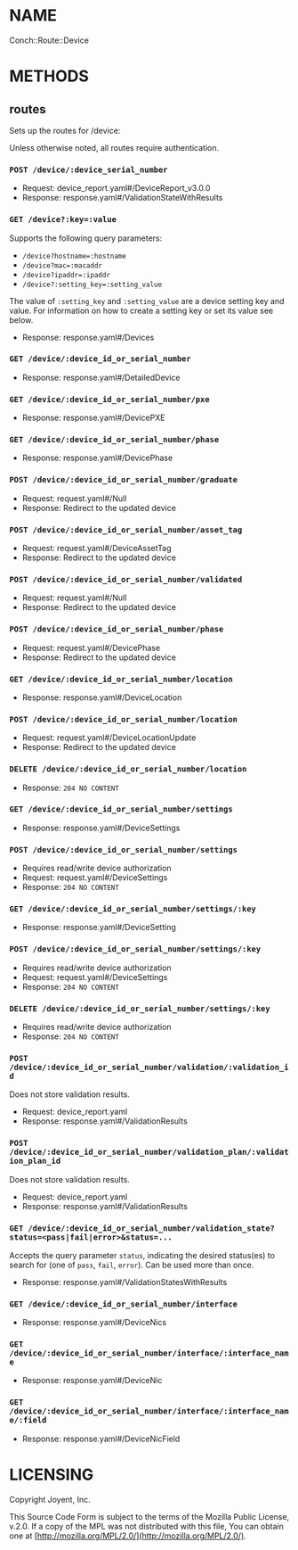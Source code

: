 # NAME

Conch::Route::Device

# METHODS

## routes

Sets up the routes for /device:

Unless otherwise noted, all routes require authentication.

### `POST /device/:device_serial_number`

- Request: device\_report.yaml#/DeviceReport\_v3.0.0
- Response: response.yaml#/ValidationStateWithResults

### `GET /device?:key=:value`

Supports the following query parameters:

- `/device?hostname=:hostname`
- `/device?mac=:macaddr`
- `/device?ipaddr=:ipaddr`
- `/device?:setting_key=:setting_value`

The value of `:setting_key` and `:setting_value` are a device setting key and
value. For information on how to create a setting key or set its value see
below.

- Response: response.yaml#/Devices

### `GET /device/:device_id_or_serial_number`

- Response: response.yaml#/DetailedDevice

### `GET /device/:device_id_or_serial_number/pxe`

- Response: response.yaml#/DevicePXE

### `GET /device/:device_id_or_serial_number/phase`

- Response: response.yaml#/DevicePhase

### `POST /device/:device_id_or_serial_number/graduate`

- Request: request.yaml#/Null
- Response: Redirect to the updated device

### `POST /device/:device_id_or_serial_number/asset_tag`

- Request: request.yaml#/DeviceAssetTag
- Response: Redirect to the updated device

### `POST /device/:device_id_or_serial_number/validated`

- Request: request.yaml#/Null
- Response: Redirect to the updated device

### `POST /device/:device_id_or_serial_number/phase`

- Request: request.yaml#/DevicePhase
- Response: Redirect to the updated device

### `GET /device/:device_id_or_serial_number/location`

- Response: response.yaml#/DeviceLocation

### `POST /device/:device_id_or_serial_number/location`

- Request: request.yaml#/DeviceLocationUpdate
- Response: Redirect to the updated device

### `DELETE /device/:device_id_or_serial_number/location`

- Response: `204 NO CONTENT`

### `GET /device/:device_id_or_serial_number/settings`

- Response: response.yaml#/DeviceSettings

### `POST /device/:device_id_or_serial_number/settings`

- Requires read/write device authorization
- Request: request.yaml#/DeviceSettings
- Response: `204 NO CONTENT`

### `GET /device/:device_id_or_serial_number/settings/:key`

- Response: response.yaml#/DeviceSetting

### `POST /device/:device_id_or_serial_number/settings/:key`

- Requires read/write device authorization
- Request: request.yaml#/DeviceSettings
- Response: `204 NO CONTENT`

### `DELETE /device/:device_id_or_serial_number/settings/:key`

- Requires read/write device authorization
- Response: `204 NO CONTENT`

### `POST /device/:device_id_or_serial_number/validation/:validation_id`

Does not store validation results.

- Request: device\_report.yaml
- Response: response.yaml#/ValidationResults

### `POST /device/:device_id_or_serial_number/validation_plan/:validation_plan_id`

Does not store validation results.

- Request: device\_report.yaml
- Response: response.yaml#/ValidationResults

### `GET /device/:device_id_or_serial_number/validation_state?status=<pass|fail|error>&status=...`

Accepts the query parameter `status`, indicating the desired status(es)
to search for (one of `pass`, `fail`, `error`). Can be used more than once.

- Response: response.yaml#/ValidationStatesWithResults

### `GET /device/:device_id_or_serial_number/interface`

- Response: response.yaml#/DeviceNics

### `GET /device/:device_id_or_serial_number/interface/:interface_name`

- Response: response.yaml#/DeviceNic

### `GET /device/:device_id_or_serial_number/interface/:interface_name/:field`

- Response: response.yaml#/DeviceNicField

# LICENSING

Copyright Joyent, Inc.

This Source Code Form is subject to the terms of the Mozilla Public License,
v.2.0. If a copy of the MPL was not distributed with this file, You can obtain
one at [http://mozilla.org/MPL/2.0/](http://mozilla.org/MPL/2.0/).

